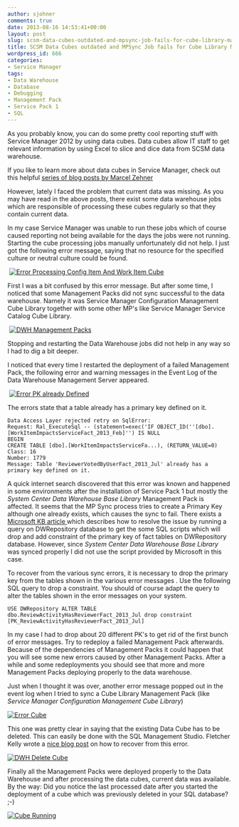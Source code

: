 ```yaml
---
author: sjohner
comments: true
date: 2013-08-16 14:53:41+00:00
layout: post
slug: scsm-data-cubes-outdated-and-mpsync-job-fails-for-cube-library-management-packs
title: SCSM Data Cubes outdated and MPSync Job fails for Cube Library Management Packs
wordpress_id: 666
categories:
- Service Manager
tags:
- Data Warehouse
- Database
- Debugging
- Management Pack
- Service Pack 1
- SQL
---
```


As you probably know, you can do some pretty cool reporting stuff with Service Manager 2012 by using data cubes. Data cubes allow IT staff to get relevant information by using Excel to slice and dice data from SCSM data warehouse.











If you like to learn more about data cubes in Service Manager, check out this helpful [series of blog posts by Marcel Zehner](http://marcelzehner.ch/2012/01/02/data-cubes-in-service-manager-2012-part-13-overview-and-basic-handling-of-data-cubes)




However, lately I faced the problem that current data was missing. As you may have read in the above posts, there exist some data warehouse jobs which are responsible of processing these cubes regularly so that they contain current data.




In my case Service Manager was unable to run these jobs which of course caused reporting not being available for the days the jobs were not running. Starting the cube processing jobs manually unfortunately did not help. I just got the following error message, saying that no resource for the specified culture or neutral culture could be found.




 [![Error Processing Config Item And Work Item Cube](/images/errorprocessingconfigitemandworkitemcube.png)](/images/errorprocessingconfigitemandworkitemcube.png)


<!-- more -->


First I was a bit confused by this error message. But after some time, I noticed that some Management Packs did not sync successful to the data warehouse. Namely it was Service Manager Configuration Management Cube Library together with some other MP's like Service Manager Service Catalog Cube Library.




 [![DWH Management Packs](/images/dwhmanagementpacks.png?w=696)](/images/dwhmanagementpacks.png)




Stopping and restarting the Data Warehouse jobs did not help in any way so I had to dig a bit deeper.




I noticed that every time I restarted the deployment of a failed Management Pack, the following error and warning messages in the Event Log of the Data Warehouse Management Server appeared.




 [![Error PK already Defined](/images/errorpkalreadydefined.png?w=696)](/images/errorpkalreadydefined.png)


The errors state that a table already has a primary key defined on it.

    
    Data Access Layer rejected retry on SqlError:
    Request: Ral_ExecuteSql -- (statement=exec('IF OBJECT_ID(''[dbo].[WorkItemImpactsServiceFact_2013_Feb]'') IS NULL
    BEGIN
    CREATE TABLE [dbo].[WorkItemImpactsServiceFa...), (RETURN_VALUE=0)
    Class: 16
    Number: 1779
    Message: Table 'ReviewerVotedByUserFact_2013_Jul' already has a primary key defined on it.




A quick internet search discovered that this error was known and happened in some environments after the installation of Service Pack 1 but mostly the _System Center Data Warehouse Base Library_ Management Pack is affected. It seems that the MP Sync process tries to create a Primary Key although one already exists, which causes the sync to fail. There exists a [Microsoft KB article ](http://support.microsoft.com/kb/2853442)which describes how to resolve the issue by running a query on DWRepository database to get the some SQL scripts which will drop and add constraint of the primary key of fact tables on DWRepository database. However, since _System Center Data Warehouse Base Library_ was synced properly I did not use the script provided by Microsoft in this case.




To recover from the various sync errors, it is necessary to drop the primary key from the tables shown in the various error messages . Use the following SQL query to drop a constraint. You should of course adapt the query to alter the tables shown in the error messages on your system.




    
    USE DWRepository ALTER TABLE
    dbo.ReviewActivityHasReviewerFact_2013_Jul drop constraint
    [PK_ReviewActivityHasReviewerFact_2013_Jul]




In my case I had to drop about 20 different PK's to get rid of the first bunch of error messages. Try to redeploy a failed Management Pack afterwards. Because of the dependencies of Management Packs it could happen that you will see some new errors caused by other Management Packs. After a while and some redeployments you should see that more and more Management Packs deploying properly to the data warehouse.




Just when I thought it was over, another error message popped out in the event log when I tried to sync a Cube Library Management Pack (like _Service Manager Configuration Management Cube Library_)




[![Error Cube](/images/errorcube.png)](/images/errorcube.png)




This one was pretty clear in saying that the existing Data Cube has to be deleted. This can easily be done with the SQL Management Studio. Fletcher Kelly wrote a [nice blog post](http://fskelly.wordpress.com/2013/02/27/cubes-missing-from-data-warehouse-and-throwing-error-from-within-the-scsm-console/) on how to recover from this error.




[![DWH Delete Cube](/images/dwhdeletecube.png)](/images/dwhdeletecube.png)




Finally all the Management Packs were deployed properly to the Data Warehouse and after processing the data cubes, current data was available. By the way: Did you notice the last processed date after you started the deployment of a cube which was previously deleted in your SQL database? ;-)




[![Cube Running](/images/cuberunning.png?w=696)](/images/cuberunning.png)











